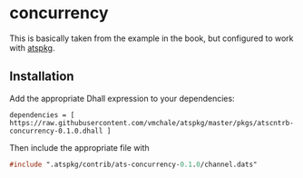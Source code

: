 # concurrency

This is basically taken from the example in the book, but configured to work
with [atspkg](http://hackage.haskell.org/package/ats-pkg).

## Installation

Add the appropriate Dhall expression to your dependencies:

```dhall
dependencies = [ https://raw.githubusercontent.com/vmchale/atspkg/master/pkgs/atscntrb-concurrency-0.1.0.dhall ]
```

Then include the appropriate file with

```ats
#include ".atspkg/contrib/ats-concurrency-0.1.0/channel.dats"
```

